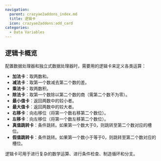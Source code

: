 ```yaml
---
navigation:
  parent: crazyae2addons_index.md
  title: 逻辑卡
  icon: crazyae2addons:add_card
categories:
  - Data Variables
---
```


## 逻辑卡概览

<ItemImage id="crazyae2addons:add_card" scale="4"></ItemImage>
<ItemImage id="crazyae2addons:sub_card" scale="4"></ItemImage>

配置数据处理器和独立式数据处理器时，需要用的逻辑卡来定义各类运算：

- **加法卡**：取两数和。
- **减法卡**：取第一个数减去第二个数的差。
- **乘法卡**：取两数积。
- **除法卡**：取第一个数除以第二个数的商（需第二个数不为零）。
- **最小值卡**：返回两数中的较小者。
- **最大值卡**：返回两数中的较大者。
- **右移卡**：向右移位（将第一个数右移第二个数位）。
- **左移卡**：向左移位（将第一个数左移第二个数位）。
- **真值跳转卡**：条件跳转。如果第一个数大于0，则跳转至第二个数对应的槽位。
- **假值跳转卡**：条件跳转。如果第一个数小于等于0，则跳转至第二个数对应的槽位。

逻辑卡可用于进行复杂的数学运算、进行条件检查、制造循环和分支。